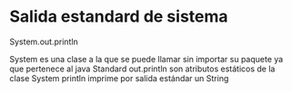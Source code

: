 Salida estandard de sistema
===========================

System.out.println

System es una clase a la que se puede llamar sin importar su paquete ya que pertenece al java Standard
out.println son atributos estáticos de la clase System 
println imprime por salida estándar un String
